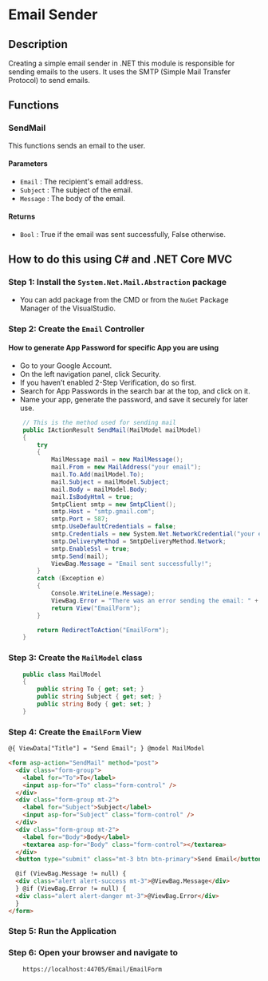 # Email Sender

## Description

Creating a simple email sender in .NET this module is responsible for sending emails to the users. It uses the SMTP (Simple Mail Transfer Protocol) to send emails.

## Functions

### SendMail

This functions sends an email to the user.

#### Parameters

- `Email` : The recipient's email address.
- `Subject` : The subject of the email.
- `Message` : The body of the email.

#### Returns

- `Bool` : True if the email was sent successfully, False otherwise.

## How to do this using C# and .NET Core MVC

### Step 1: Install the `System.Net.Mail.Abstraction` package

- You can add package from the CMD or from the `NuGet` Package Manager of the VisualStudio.

### Step 2: Create the `Email` Controller

#### How to generate App Password for specific App you are using

- Go to your Google Account.
- On the left navigation panel, click Security.
- If you haven’t enabled 2-Step Verification, do so first.
- Search for App Passwords in the search bar at the top, and click on it.
- Name your app, generate the password, and save it securely for later use.

```csharp
    // This is the method used for sending mail
    public IActionResult SendMail(MailModel mailModel)
    {
        try
        {
            MailMessage mail = new MailMessage();
            mail.From = new MailAddress("your email");
            mail.To.Add(mailModel.To);
            mail.Subject = mailModel.Subject;
            mail.Body = mailModel.Body;
            mail.IsBodyHtml = true;
            SmtpClient smtp = new SmtpClient();
            smtp.Host = "smtp.gmail.com";
            smtp.Port = 587;
            smtp.UseDefaultCredentials = false;
            smtp.Credentials = new System.Net.NetworkCredential("your email", "app password");
            smtp.DeliveryMethod = SmtpDeliveryMethod.Network;
            smtp.EnableSsl = true;
            smtp.Send(mail);
            ViewBag.Message = "Email sent successfully!";
        }
        catch (Exception e)
        {
            Console.WriteLine(e.Message);
            ViewBag.Error = "There was an error sending the email: " + e.Message;
            return View("EmailForm");
        }

        return RedirectToAction("EmailForm");
    }
```

### Step 3: Create the `MailModel` class

```csharp
    public class MailModel
    {
        public string To { get; set; }
        public string Subject { get; set; }
        public string Body { get; set; }
    }
```

### Step 4: Create the `EmailForm` View

```html
@{ ViewData["Title"] = "Send Email"; } @model MailModel

<form asp-action="SendMail" method="post">
  <div class="form-group">
    <label for="To">To</label>
    <input asp-for="To" class="form-control" />
  </div>
  <div class="form-group mt-2">
    <label for="Subject">Subject</label>
    <input asp-for="Subject" class="form-control" />
  </div>
  <div class="form-group mt-2">
    <label for="Body">Body</label>
    <textarea asp-for="Body" class="form-control"></textarea>
  </div>
  <button type="submit" class="mt-3 btn btn-primary">Send Email</button>

  @if (ViewBag.Message != null) {
  <div class="alert alert-success mt-3">@ViewBag.Message</div>
  } @if (ViewBag.Error != null) {
  <div class="alert alert-danger mt-3">@ViewBag.Error</div>
  }
</form>
```

### Step 5: Run the Application

### Step 6: Open your browser and navigate to

```bash
    https://localhost:44705/Email/EmailForm
```
